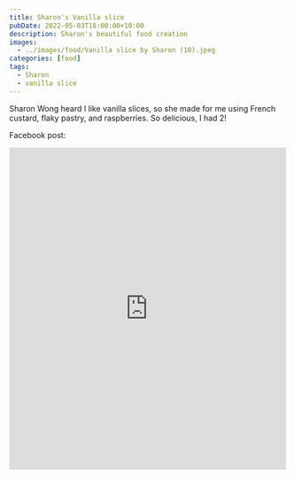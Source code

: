 ```yaml
---
title: Sharon's Vanilla slice
pubDate: 2022-05-03T18:00:00+10:00
description: Sharon's beautiful food creation
images:
  - ../images/food/Vanilla slice by Sharon (10).jpeg
categories: [food]
tags:
  - Sharon
  - vanilla slice
---
```


Sharon Wong heard I like vanilla slices, so she made for me using French custard, flaky pastry, and raspberries. So delicious, I had 2!

Facebook post:

<iframe src="https://www.facebook.com/plugins/post.php?href=https%3A%2F%2Fwww.facebook.com%2Fchris1.tham%2Fposts%2Fpfbid025J9MgUgAPdAPqvpYkpD47GciDRn7XdaYfSUaYitggaQwFGCDd5zhjP3wKyhB8fvfl&show_text=true&width=500" width="500" height="582" style="border:none;overflow:hidden" scrolling="no" frameborder="0" allowfullscreen="true" allow="autoplay; clipboard-write; encrypted-media; picture-in-picture; web-share"></iframe>
